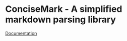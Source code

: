 # ConciseMark - A simplified markdown parsing library

[Documentation](https://docs.rs/concisemark/0.1.1/concisemark/index.html)
